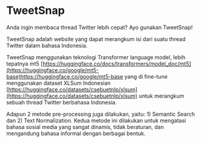 # TweetSnap

Anda ingin membaca thread Twitter lebih cepat? Ayo gunakan TweetSnap!

TweetSnap adalah website yang dapat merangkum isi dari suatu thread Twitter dalam bahasa Indonesia.

TweetSnap menggunakan teknologi Transformer language model, lebih tepatnya mt5 [https://huggingface.co/docs/transformers/model_doc/mt5](https://huggingface.co/google/mt5-base)https://huggingface.co/google/mt5-base yang di fine-tune menggunakan dataset XLSum Indonesian [https://huggingface.co/datasets/csebuetnlp/xlsum](https://huggingface.co/datasets/csebuetnlp/xlsum) untuk merangkum sebuah thread Twitter berbahasa Indonesia.

Adapun 2 metode pre-processing juga dilakukan, yaitu: 1) Semantic Search dan 2) Text Normalization. Kedua metode ini dilakukan untuk mengatasi bahasa sosial media yang sangat dinamis, tidak beraturan, dan mengandung bahasa informal dengan berbagai bentuk.
